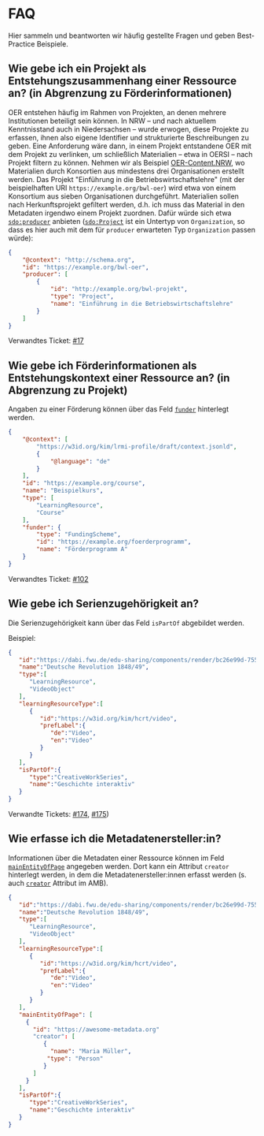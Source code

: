 # FAQ

Hier sammeln und beantworten wir häufig gestellte Fragen und geben Best-Practice Beispiele.

## Wie gebe ich ein Projekt als Entstehungszusammenhang einer Ressource an? (in Abgrenzung zu Förderinformationen)

OER entstehen häufig im Rahmen von Projekten, an denen mehrere Institutionen beteiligt sein können. In NRW – und nach aktuellem Kenntnisstand auch in Niedersachsen – wurde erwogen, diese Projekte zu erfassen, ihnen also eigene Identifier und strukturierte Beschreibungen zu geben. Eine Anforderung wäre dann, in einem Projekt entstandene OER mit dem Projekt zu verlinken, um schließlich Materialien – etwa in OERSI – nach Projekt filtern zu können.
Nehmen wir als Beispiel [OER-Content.NRW](https://www.dh.nrw/kooperationen/OER-Content.nrw-42), wo Materialien durch Konsortien aus mindestens drei Organisationen erstellt werden. Das Projekt "Einführung in die Betriebswirtschaftslehre" (mit der beispielhaften URI `https://example.org/bwl-oer`) wird etwa von einem Konsortium aus sieben Organisationen durchgeführt.
Materialien sollen nach Herkunftsprojekt gefiltert werden, d.h. ich muss das Material in den Metadaten irgendwo einem Projekt zuordnen. Dafür würde sich etwa [`sdo:producer`](https://schema.org/producer) anbieten ([`sdo:Project`](https://schema.org/Project) ist ein Untertyp von `Organization`, so dass es hier auch mit dem für `producer` erwarteten Typ `Organization` passen würde):

```json
{
    "@context": "http://schema.org",
    "id": "https://example.org/bwl-oer",
    "producer": [
        {
            "id": "http://example.org/bwl-projekt",
            "type": "Project",
            "name": "Einführung in die Betriebswirtschaftslehre"
        }
    ]
}
```

Verwandtes Ticket: [#17](https://github.com/dini-ag-kim/amb/issues/17)

## Wie gebe ich Förderinformationen als Entstehungskontext einer Ressource an? (in Abgrenzung zu Projekt)

Angaben zu einer Förderung können über das Feld [`funder`](https://dini-ag-kim.github.io/amb/latest/#funder) hinterlegt werden.

```json
{
    "@context": [
        "https://w3id.org/kim/lrmi-profile/draft/context.jsonld",
        {
            "@language": "de"
        }
    ],
    "id": "https://example.org/course",
    "name": "Beispielkurs",
    "type": [
        "LearningResource",
        "Course"
    ],
    "funder": {
        "type": "FundingScheme",
        "id": "https://example.org/foerderprogramm",
        "name": "Förderprogramm A"
    }
}
```

Verwandtes Ticket: [#102](https://github.com/dini-ag-kim/amb/issues/102)


## Wie gebe ich Serienzugehörigkeit an?

Die Serienzugehörigkeit kann über das Feld `isPartOf` abgebildet werden.

Beispiel:

```json
{
   "id":"https://dabi.fwu.de/edu-sharing/components/render/bc26e99d-755b-4970-a22d-67fbc875a734",
   "name":"Deutsche Revolution 1848/49",
   "type":[
      "LearningResource",
      "VideoObject"
   ],
   "learningResourceType":[
      {
         "id":"https://w3id.org/kim/hcrt/video",
         "prefLabel":{
            "de":"Video",
            "en":"Video"
         }
      }
   ],
   "isPartOf":{
      "type":"CreativeWorkSeries",
      "name":"Geschichte interaktiv"
   }
}
```

Verwandte Tickets: [#174](https://github.com/dini-ag-kim/amb/issues/174), [#175](https://github.com/dini-ag-kim/amb/issues/175))

## Wie erfasse ich die Metadatenersteller:in?

Informationen über die Metadaten einer Ressource können im Feld [`mainEntityOfPage`](https://dini-ag-kim.github.io/amb/latest/#mainentityofpage) angegeben werden.
Dort kann ein Attribut `creator` hinterlegt werden, in dem die Metadatenersteller:innen erfasst werden (s. auch [`creator`](https://dini-ag-kim.github.io/amb/latest/#creator) Attribut im AMB).

```json
{
   "id":"https://dabi.fwu.de/edu-sharing/components/render/bc26e99d-755b-4970-a22d-67fbc875a734",
   "name":"Deutsche Revolution 1848/49",
   "type":[
      "LearningResource",
      "VideoObject"
   ],
   "learningResourceType":[
      {
         "id":"https://w3id.org/kim/hcrt/video",
         "prefLabel":{
            "de":"Video",
            "en":"Video"
         }
      }
   ],
   "mainEntityOfPage": [
     {
       "id": "https://awesome-metadata.org"
       "creator": [
          {
            "name": "Maria Müller",
           "type": "Person"
          } 
       ]
     }
   ],
   "isPartOf":{
      "type":"CreativeWorkSeries",
      "name":"Geschichte interaktiv"
   }
}
```


